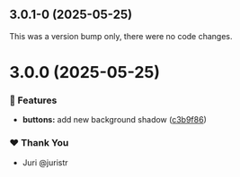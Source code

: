 ## 3.0.1-0 (2025-05-25)

This was a version bump only, there were no code changes.

# 3.0.0 (2025-05-25)

### 🚀 Features

- **buttons:** add new background shadow ([c3b9f86](https://github.com/jinyoung4478/tuskydesign/commit/c3b9f86))

### ❤️ Thank You

- Juri @juristr